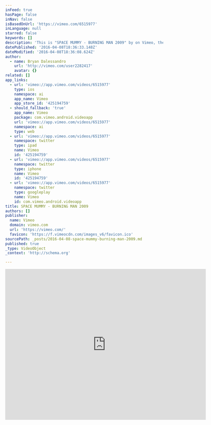 ```yaml
---
inFeed: true
hasPage: false
inNav: false
isBasedOnUrl: 'https://vimeo.com/6515977'
inLanguage: null
starred: false
keywords: []
description: 'This is "SPACE MUMMY - BURNING MAN 2009" by on Vimeo, the home for high quality videos and the people who love them.'
datePublished: '2016-04-08T18:36:33.148Z'
dateModified: '2016-04-08T18:36:08.624Z'
author:
  - name: Bryan Dalessandro
    url: 'http://vimeo.com/user2282417'
    avatar: {}
related: []
app_links:
  - url: 'vimeo://app.vimeo.com/videos/6515977'
    type: ios
    namespace: ai
    app_name: Vimeo
    app_store_id: '425194759'
  - should_fallback: 'true'
    app_name: Vimeo
    package: com.vimeo.android.videoapp
    url: 'vimeo://app.vimeo.com/videos/6515977'
    namespace: ai
    type: web
  - url: 'vimeo://app.vimeo.com/videos/6515977'
    namespace: twitter
    type: ipad
    name: Vimeo
    id: '425194759'
  - url: 'vimeo://app.vimeo.com/videos/6515977'
    namespace: twitter
    type: iphone
    name: Vimeo
    id: '425194759'
  - url: 'vimeo://app.vimeo.com/videos/6515977'
    namespace: twitter
    type: googleplay
    name: Vimeo
    id: com.vimeo.android.videoapp
title: SPACE MUMMY - BURNING MAN 2009
authors: []
publisher:
  name: Vimeo
  domain: vimeo.com
  url: 'https://vimeo.com/'
  favicon: 'https://f.vimeocdn.com/images_v6/favicon.ico'
sourcePath: _posts/2016-04-08-space-mummy-burning-man-2009.md
published: true
_type: VideoObject
_context: 'http://schema.org'

---
```

<iframe src="https://cdn.embedly.com/widgets/media.html?src=https%3A%2F%2Fplayer.vimeo.com%2Fvideo%2F6515977&amp;url=https%3A%2F%2Fvimeo.com%2F6515977&amp;image=http%3A%2F%2Fi.vimeocdn.com%2Fvideo%2F24858001_640.jpg&amp;key=b7d04c9b404c499eba89ee7072e1c4f7&amp;type=text%2Fhtml&amp;schema=vimeo" width="640" height="480" scrolling="no" frameborder="0" allowfullscreen="allowfullscreen" style=""></iframe>